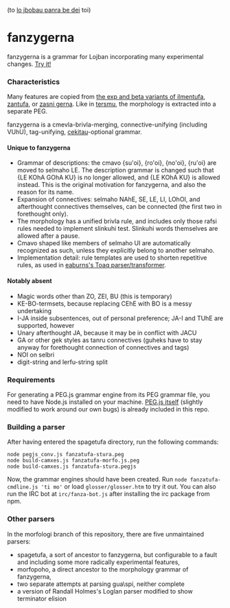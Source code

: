 (to [lo jbobau panra be dei](./KOMITCIDU.md) toi)

fanzygerna
==========

fanzygerna is a grammar for Lojban incorporating many experimental changes. [Try it!](https://mezohe.github.io/spagetufa/glosser/glosser.htm)

### Characteristics

Many features are copied from [the exp and beta variants of ilmentufa](https://github.com/lojban/ilmentufa/), [zantufa](https://github.com/guskant/gerna_cipra), or [zasni gerna](https://mw.lojban.org/lmw/zasni_gerna). Like in [tersmu](https://gitlab.com/zugz/tersmu), the morphology is extracted into a separate PEG.

fanzygerna is a cmevla-brivla-merging, connective-unifying (including VUhU), tag-unifying, [cekitau](https://mw.lojban.org/ce_ki_tau_jau)-optional grammar.

#### Unique to fanzygerna

* Grammar of descriptions: the cmavo {su'oi}, {ro'oi}, {no'oi}, {ru'oi} are moved to selmaho LE. The description grammar is changed such that {LE KOhA GOhA KU} is no longer allowed, and {LE KOhA KU} is allowed instead. This is the original motivation for fanzygerna, and also the reason for its name.
* Expansion of connectives: selmaho NAhE, SE, LE, LI, LOhOI, and afterthought connectives themselves, can be connected (the first two in forethought only).
* The morphology has a unified brivla rule, and includes only those rafsi rules needed to implement slinkuhi test. Slinkuhi words themselves are allowed after a pause.
* Cmavo shaped like members of selmaho UI are automatically recognized as such, unless they explicitly belong to another selmaho.
* Implementation detail: rule templates are used to shorten repetitive rules, as used in [eaburns's Toaq parser/transformer](https://github.com/eaburns/toaq).

#### Notably absent

* Magic words other than ZO, ZEI, BU (this is temporary)
* KE-BO-termsets, because replacing CEhE with BO is a messy undertaking
* I-JA inside subsentences, out of personal preference; JA-I and TUhE are supported, however
* Unary afterthought JA, because it may be in conflict with JACU
* GA or other gek styles as tanru connectives (guheks have to stay anyway for forethought connection of connectives and tags)
* NOI on selbri
* digit-string and lerfu-string split

### Requirements

For generating a PEG.js grammar engine from its PEG grammar file, you need to have Node.js installed on your machine.  [PEG.js itself](https://github.com/pegjs/pegjs) (slightly modified to work around our own bugs) is already included in this repo.

### Building a parser

After having entered the spagetufa directory, run the following commands:

```
node pegjs_conv.js fanzatufa-stura.peg
node build-camxes.js fanzatufa-morfo.js.peg
node build-camxes.js fanzatufa-stura.pegjs
```

Now, the grammar engines should have been created. Run ``node fanzatufa-cmdline.js 'ti mo'`` or load ``glosser/glosser.htm`` to try it out. You can also run the IRC bot at ``irc/fanza-bot.js`` after installing the irc package from npm.

### Other parsers

In the morfologi branch of this repository, there are five unmaintained parsers:

* spagetufa, a sort of ancestor to fanzygerna, but configurable to a fault and including some more radically experimental features,
* morfopoho, a direct ancestor to the morphology grammar of fanzygerna,
* two separate attempts at parsing gua\spi, neither complete
* a version of Randall Holmes's Loglan parser modified to show terminator elision

